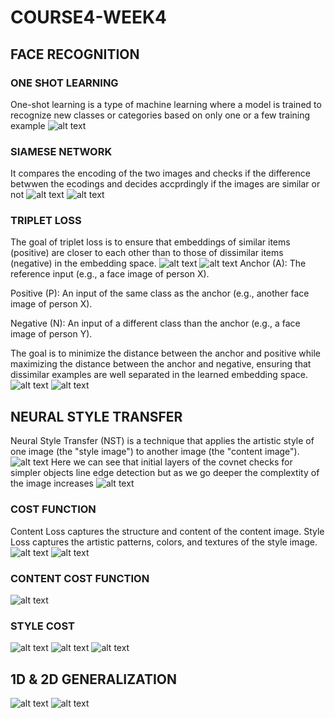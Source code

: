 # COURSE4-WEEK4

## FACE RECOGNITION

### ONE SHOT LEARNING

One-shot learning is a type of machine learning where a model is trained to recognize new classes or categories based on only one or a few training example
![alt text](Images/image-54.png)

### SIAMESE NETWORK

It compares the encoding of the two images and checks if the difference betwwen the ecodings and decides accprdingly if the images are similar or not
![alt text](Images/image-55.png)
![alt text](Images/image-56.png)

### TRIPLET LOSS

The goal of triplet loss is to ensure that embeddings of similar items (positive) are closer to each other than to those of dissimilar items (negative) in the embedding space.
![alt text](Images/image-57.png)
![alt text](Images/image-58.png)
Anchor (A): The reference input (e.g., a face image of person X).

Positive (P): An input of the same class as the anchor (e.g., another face image of person X).

Negative (N): An input of a different class than the anchor (e.g., a face image of person Y).

The goal is to minimize the distance between the anchor and positive while maximizing the distance between the anchor and negative, ensuring that dissimilar examples are well separated in the learned embedding space.
![alt text](Images/image-59.png)
![alt text](Images/image-60.png)

## NEURAL STYLE TRANSFER

Neural Style Transfer (NST) is a technique that applies the artistic style of one image (the "style image") to another image (the "content image").
![alt text](Images/image-61.png)
Here we can see that initial layers of the covnet checks for simpler objects line edge detection but as we go deeper the complextity of the image increases
![alt text](Images/image-62.png)

### COST FUNCTION

Content Loss captures the structure and content of the content image.
Style Loss captures the artistic patterns, colors, and textures of the style image.
![alt text](Images/image-63.png)
![alt text](Images/image-64.png)

### CONTENT COST FUNCTION

![alt text](Images/image-65.png)

### STYLE COST

![alt text](Images/image-66.png)
![alt text](Images/image-67.png)
![alt text](Images/image-68.png)

## 1D & 2D GENERALIZATION

![alt text](Images/image-69.png)
![alt text](Images/image-70.png)
